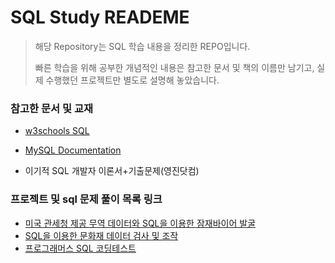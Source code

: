 # SQL Study READEME

> 해당 Repository는 SQL 학습 내용을 정리한 REPO입니다.
>
> 빠른 학습을 위해 공부한 개념적인 내용은 참고한 문서 및 책의 이름만 남기고, 실제 수행했던 프로젝트만 별도로 설명해 놓았습니다.



### 참고한 문서 및 교재

- [w3schools SQL](https://www.w3schools.com/sql/sql_stored_procedures.asp)

- [MySQL Documentation](https://dev.mysql.com/doc/)
- 이기적 SQL 개발자 이론서+기출문제(영진닷컴)



### 프로젝트 및 sql 문제 풀이 목록 링크

- [미국 관세청 제공 무역 데이터와 SQL을 이용한 잠재바이어 발굴](https://github.com/brotherspear1994/SQL-study/tree/master/DiscoveryOfPotentialBuyerWithSql)
- [SQL을 이용한 문화재 데이터 검사 및 조작](https://github.com/brotherspear1994/SQL-study/tree/master/HeritageDataProfilingWithSql) 
- [프로그래머스 SQL 코딩테스트](https://github.com/brotherspear1994/SQL-study/tree/master/ProgrammersSqlCodingTest)

